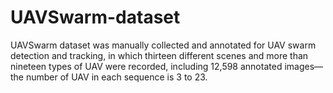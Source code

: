# UAVSwarm-dataset
UAVSwarm dataset was manually collected and annotated for UAV swarm detection and tracking, in which thirteen different scenes and more than nineteen types of UAV were recorded, including 12,598 annotated images—the number of UAV in each sequence is 3 to 23.
